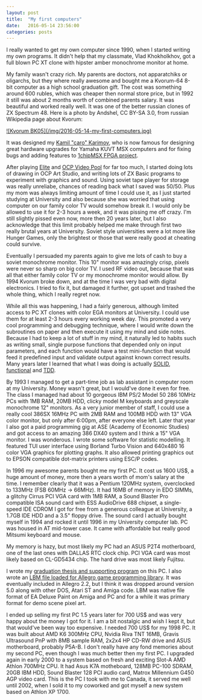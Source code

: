 ```yaml
---
layout: post
title:  "My first computers"
date:   2016-05-14 23:56:00
categories: posts
---
```


I really wanted to get my own computer since 1990, when I started writing my own programs.
It didn't help that my classmate, Vlad Khokholkhov, got a full blown PC XT clone with hipster amber monochrome monitor at home.

My family wasn't crazy rich. My parents are doctors, not apparatchiks or oligarchs,
but they where really awesome and bought me a Kvorum-64 8-bit computer as a high school graduation gift.
The cost was something around 600 rubles, which was cheaper then normal store price, but in 1992 it still was about 2 months worth of combined parents salary.
It was beautiful and worked really well. It was one of the better russian clones of ZX Spectrum 48. Here is a photo by Andshel, CC BY-SA 3.0, from russian Wikipedia page about Kvorum:

<a href="https://commons.wikimedia.org/w/index.php?curid=27138616">
![Kvorum BK05](/img/2016-05-14-my-first-computers.jpg)
</a>

It was designed my [Kamil "caro" Karimov](http://caro.su/), who is now famous for designing great hardware upgrades for Yamaha KUVT MSX computers
and for fixing bugs and adding features to [1chipMSX FPGA project](https://en.wikipedia.org/wiki/1chipMSX).

After playing [Elite](https://en.wikipedia.org/wiki/Elite_(video_game)) and
[OCP Video Pool](http://www.worldofspectrum.org/infoseekid.cgi?id=0005566) for far too much,
I started doing lots of drawing in OCP Art Studio, and writing lots of ZX Basic programs to experiment with graphics and sound.
Using soviet tape player for storage was really unreliabe, chances of reading back what I saved was 50/50.
Plus my mom was always limiting amount of time I could use it, as I just started studying at University
and also because she was worried that using computer on our family color TV would somehow break it.
I would only be allowed to use it for 2-3 hours a week, and it was pissing me off crazy.
I'm still slightly pissed even now, more then 20 years later, but I also acknowledge that this limit probably helped me make through first two really brutal years at University.
Soviet style universities were a lot more like Hunger Games, only the brightest or those that were really good at cheating could survive.

Eventually I persuaded my parents again to give me lots of cash to buy a soviet monochrome monitor.
This 10" monitor was amazingly crisp, pixels were never so sharp on big color TV.
I used RF video out, because that was all that either family color TV or my monochrome monitor would allow.
By 1994 Kvorum broke down, and at the time I was very bad with digital electronics.
I tried to fix it, but damaged it further, got upset and trashed the whole thing, which I really regret now.

While all this was happening, I had a fairly generous, although limited access to PC XT clones with color EGA monitors at University.
I could use them for at least 2-3 hours every working week day.
This promoted a very cool programming and debugging technique, where I would write down the subroutines on paper and then execute it using my mind and side notes.
Because I had to keep a lot of stuff in my mind, it naturally led to habits such as writing small, single purpose functions that depended only on input parameters,
and each function would have a test mini-function that would feed it predefined input and validate output against known correct results.
Many years later I learned that what I was doing is actually [SOLID](https://en.wikipedia.org/wiki/SOLID_(object-oriented_design)),
[functional](https://en.wikipedia.org/wiki/Functional_programming) and [TDD](https://en.wikipedia.org/wiki/Test-driven_development).

By 1993 I managed to get a part-time job as lab assistant in computer room at my University.
Money wasn't great, but I would've done it even for free.
The class I managed had about 10 gorgeous IBM PS/2 Model 50 286 10MHz PCs with 1MB RAM, 20MB HDD, clicky model M keyboards and greyscale monochrome 12" monitors.
As a very junior member of staff, I could use a really cool 386SX 16MHz PC with 2MB RAM and 100MB HDD with 13" VGA color monitor, but only after 6:00pm, after everyone else left.
Later that year I also got a paid programming gig at ASE (Academy of Economic Studies) and got access to an amazing 386 DX40 system and I think a 15" VGA monitor.
I was wonderous. I wrote some software for statistic modelling. It featured TUI user interface using Borland Turbo Vision and 640x480 16 color VGA graphics for plotting graphs.
It also allowed printing graphics out to EPSON compatible dot-matrix printers using ESC/P codes.

In 1996 my awesome parents bought me my first PC.
It cost us 1600 US$, a huge amount of money, more then a years worth of mom's salary at the time.
I remember clearly that it was a Pentium 120MHz system, overclocked to 133MHz (FSB 60MHz -> 66MHz).
It had 16MB of memory in EDO SIMMs, a glitchy Cirrus PCI VGA card with 1MB RAM,
a Sound Blaster Pro compatible ISA sound card with ESS AudioDrive 688 chipset,
a single-speed IDE CDROM I got for free from a generous colleague at University,
a 1.7GB IDE HDD and a 3.5" floppy drive.
The sound card I actually bought myself in 1994 and rocked it until 1996 in my University computer lab.
PC was housed in AT mid-tower case.
It came with affordable but really good Mitsumi keyboard and mouse.

My memory is hazy, but most likely my PC had an ASUS P2T4 motherboard, one of the last ones with DALLAS RTC clock chip.
PCI VGA card was most likely based on CL-GD5434 chip. The hard drive was most likely Fujitsu.

I wrote my [graduation thesis and supporting program](https://github.com/oboroc/hycon) on this PC.
I also wrote an [LBM file loaded for Allegro game programming library](http://cd.textfiles.com/scene96-2/graphics/tools/lbmview/lbmview.c).
It was eventually included in Allegro 2.2, but I think it was dropped around version 5.0 along with other DOS, Atari ST and Amiga code.
LBM was native file format of EA Deluxe Paint on Amiga and PC and for a while it was primary format for demo scene pixel art.

I ended up selling my first PC 1.5 years later for 700 US$ and was very happy about the money I got for it.
I am a bit nostalgic and wish I kept it, but that would've been way too expensive.
I needed 700 US$ for my 1998 PC. It was built about AMD K6 300MHz CPU, Nvidia Riva TNT 16MB, Gravis Ultrasound PnP with 8MB sample RAM, 2x2x4 HP CD-RW drive and ASUS motherboard, probably P5A-B.
I don't really have any fond memories about my second PC, even though I was much better then my first PC.
I upgraded again in early 2000 to a system based on fresh and exciting Slot-A AMD Athlon 700MHz CPU.
It had Asus K7A motheboard, 128MB PC-100 SDRAM, 20GB IBM HDD, Sound Blaster 128 PCI audio card, Matrox Millennium G450 AGP video card.
This is the PC I took with me to Canada, it served me well until 2002, when I sold it to my coworked and got myself a new system based on Athlon XP 1700.
